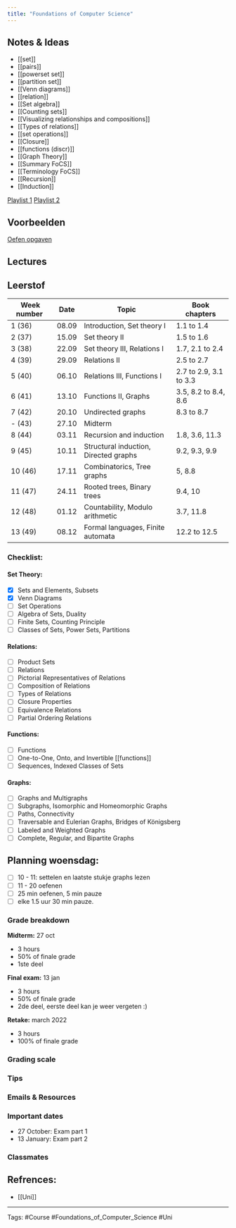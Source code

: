 ```yaml
---
title: "Foundations of Computer Science"
---
```


## Notes & Ideas
- [[set]]
- [[pairs]]
- [[powerset set]]
- [[partition set]]
- [[Venn diagrams]]
- [[relation]]
- [[Set algebra]]
- [[Counting sets]]
- [[Visualizing relationships and compositions]]
- [[Types of relations]]
- [[set operations]]
- [[Closure]]
- [[functions (discr)]]
- [[Graph Theory]]
- [[Summary FoCS]]
- [[Terminology FoCS]]
- [[Recursion]]
- [[Induction]]

[Playlist 1](https://www.youtube.com/watch?v=OixshZzH8t0&list=PLDDGPdw7e6Ag1EIznZ-m-qXu4XX3A0cIz&index=53)
[Playlist 2](https://www.youtube.com/watch?v=HkNdNpKUByM&list=PLDDGPdw7e6Aj0amDsYInT_8p6xTSTGEi2&index=23&t=1s)

## Voorbeelden 
[Oefen opgaven](http://liacs.leidenuniv.nl/~hoogeboom/focs/archief.html)

## Lectures
## Leerstof
| Week number&nbsp; | Date  | Topic                                 | Book chapters          |
|-------------------|-------|---------------------------------------|------------------------|
| 1 (36)            | 08.09 | Introduction, Set theory I            | 1.1 to 1.4             |
| 2 (37)            | 15.09 | Set theory II                         | 1.5 to 1.6         |
| 3 (38)            | 22.09 | Set theory III, Relations I           | 1.7, 2.1 to 2.4        |
| 4 (39)&nbsp;      | 29.09 | Relations II                          | 2.5 to 2.7             |
| 5 (40)            | 06.10 | Relations III, Functions I            | 2.7 to 2.9, 3.1 to 3.3 |
| 6 (41)            | 13.10 | Functions II, Graphs                  | 3.5, 8.2 to 8.4, 8.6   |
| 7 (42)&nbsp;      | 20.10 | Undirected graphs                     | 8.3 to 8.7             |
| - (43)            | 27.10 | Midterm&nbsp;                         |
| 8 (44)&nbsp;      | 03.11 | Recursion and induction               | 1.8, 3.6, 11.3         |
| 9 (45)&nbsp;      | 10.11 | Structural induction, Directed graphs | 9.2, 9.3, 9.9          |
| 10 (46)           | 17.11 | Combinatorics, Tree graphs            | 5, 8.8                 |
| 11 (47)           | 24.11 | Rooted trees, Binary trees            | 9.4, 10                |
| 12 (48)           | 01.12 | Countability, Modulo arithmetic       | 3.7, 11.8              |
| 13 (49)           | 08.12 | Formal languages, Finite automata     | 12.2 to 12.5           |

### Checklist:
#### Set Theory:
- [x] Sets and Elements, Subsets
- [x] Venn Diagrams 
- [ ] Set Operations 
- [ ] Algebra of Sets, Duality 
- [ ] Finite Sets, Counting Principle 
- [ ] Classes of Sets, Power Sets, Partitions 

#### Relations:
- [ ] Product Sets 
- [ ] Relations 
- [ ] Pictorial Representatives of Relations 
- [ ] Composition of Relations 
- [ ] Types of Relations 
- [ ] Closure Properties 
- [ ] Equivalence Relations 
- [ ] Partial Ordering Relations

#### Functions: 
- [ ] Functions 
- [ ] One-to-One, Onto, and Invertible [[functions]]
- [ ] Sequences, Indexed Classes of Sets

#### Graphs:
- [ ] Graphs and Multigraphs 
- [ ] Subgraphs, Isomorphic and Homeomorphic Graphs 
- [ ] Paths, Connectivity 
- [ ] Traversable and Eulerian Graphs, Bridges of Königsberg 
- [ ] Labeled and Weighted Graphs 
- [ ] Complete, Regular, and Bipartite Graphs

## Planning woensdag:
- [ ] 10 - 11: settelen en laatste stukje graphs lezen
- [ ] 11 - 20 oefenen 
- [ ] 25 min oefenen, 5 min pauze 
- [ ] elke 1.5 uur 30 min pauze.

### Grade breakdown
**Midterm:** 27 oct
- 3 hours 
- 50% of finale grade 
- 1ste deel

**Final exam:** 13 jan 
- 3 hours 
- 50% of finale grade
- 2de deel, eerste deel kan je weer vergeten :)

**Retake:** march 2022
- 3 hours 
- 100% of finale grade
### Grading scale
### Tips
### Emails & Resources
### Important dates
- 27 October: Exam part 1
- 13 January: Exam part 2
### Classmates

## Refrences:
- [[Uni]]

---
Tags: #Course #Foundations_of_Computer_Science #Uni 